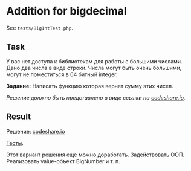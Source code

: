 # Addition for bigdecimal

See `tests/BigIntTest.php`.

## Task

У вас нет доступа к библиотекам для работы с большими числами. Дано два числа в виде строки. Числа могут быть очень большими, могут не поместиться в 64 битный integer.

**Задание:** Написать функцию которая вернет сумму этих чисел.

*Решение должно быть представлено в виде ссылки на [codeshare.io](https://codeshare.io/).*

## Result

Решение: [codeshare.io](https://codeshare.io/24xb48)

[Тесты](./tests).

Этот вариант решения еще можно доработать. Задействовать ООП. Реализовать value-объект BigNumber и т. п.
